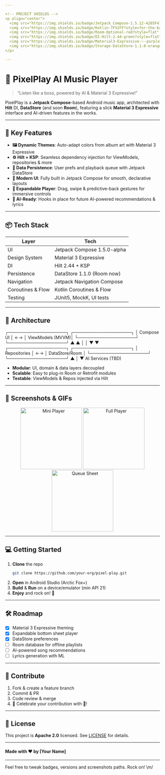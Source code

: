 ```yaml
---

<!-- PROJECT SHIELDS -->
<p align="center">
  <img src="https://img.shields.io/badge/Jetpack_Compose-1.5.12-4285F4?logo=jetpackcompose" alt="Compose"/>
  <img src="https://img.shields.io/badge/Kotlin-7F52FF?style=for-the-badge&logo=Kotlin&logoColor=white" alt="KOTLIN"/>
  <img src="https://img.shields.io/badge/Room-Optional-red?style=flat" alt="Room (Optional)"/>
  <img src="https://img.shields.io/badge/DI-Hilt-2.44-green?style=flat" alt="Hilt"/>
  <img src="https://img.shields.io/badge/Material3-Expressive-✨-purple?style=flat" alt="Material3 Expressive"/>
  <img src="https://img.shields.io/badge/Storage-DataStore-1.1.0-orange?style=flat" alt="DataStore"/>
</p>

---
```


# 🎵 PixelPlay AI Music Player

> “Listen like a boss, powered by AI & Material 3 Expressive!”  

PixelPlay is a **Jetpack Compose**-based Android music app, architected with **Hilt** DI, **DataStore** (and soon **Room**), featuring a slick **Material 3 Expressive** interface and AI-driven features in the works.  

---

## 🚀 Key Features

- **🖼️ Dynamic Themes**: Auto-adapt colors from album art with Material 3 Expressive  
- **⚙️ Hilt + KSP**: Seamless dependency injection for ViewModels, repositories & more
- **💾 Data Persistence**: User prefs and playback queue with Jetpack DataStore
- **🎨 Modern UI**: Fully built in Jetpack Compose for smooth, declarative layouts
- **🎵 Expandable Player**: Drag, swipe & predictive-back gestures for immersive controls  
- **🤖 AI-Ready**: Hooks in place for future AI-powered recommendations & lyrics  

---

## 📦 Tech Stack

| Layer               | Tech                       |
|---------------------|----------------------------|
| UI                  | Jetpack Compose 1.5.0-alpha|
| Design System       | Material 3 Expressive      |
| DI                  | Hilt 2.44 + KSP            |
| Persistence         | DataStore 1.1.0 (Room now) |
| Navigation          | Jetpack Navigation Compose |
| Coroutines & Flow   | Kotlin Coroutines & Flow   |
| Testing             | JUnit5, MockK, UI tests    |

---

## 📐 Architecture

┌───────────────────┐       ┌───────────────────┐
│    Compose UI     │  ←→   │  ViewModels (MVVM)│
└───────────────────┘       └───────────────────┘
▲                           ▲
│                           │
▼                           ▼
┌───────────────────┐       ┌───────────────────┐
│  Repositories     │  ←→   │   DataStore/Room  │
└───────────────────┘       └───────────────────┘
▲
│
▼
AI Services (TBD)


- **Modular**: UI, domain & data layers decoupled  
- **Scalable**: Easy to plug-in Room or Retrofit modules  
- **Testable**: ViewModels & Repos injected via Hilt  

---

## 🎨 Screenshots & GIFs

<p align="center">
  <img src="docs/ui/mini_player.gif" width="200" alt="Mini Player"/>
  <img src="docs/ui/full_player.gif" width="200" alt="Full Player"/>
  <img src="docs/ui/queue.gif" width="200" alt="Queue Sheet"/>
</p>

---

## 💻 Getting Started

1. **Clone** the repo  
   ```bash
   git clone https://github.com/your-org/pixel-play.git


2. **Open** in Android Studio (Arctic Fox+)
3. **Build** & **Run** on a device/emulator (min API 21)
4. **Enjoy** and rock on! 🤘

---

## 🛠️ Roadmap

* [x] Material 3 Expressive theming
* [x] Expandable bottom sheet player
* [x] DataStore preferences
* [ ] Room database for offline playlists
* [ ] AI-powered song recommendations
* [ ] Lyrics generation with ML

---

## 🤝 Contribute

1. Fork & create a feature branch
2. Commit & PR
3. Code review & merge
4. 🚀 Celebrate your contribution with 🎉!

---

## 📜 License

This project is **Apache 2.0** licensed. See [LICENSE](LICENSE) for details.

---

#### Made with ❤️ by \[Your Name]

---

Feel free to tweak badges, versions and screenshots paths. Rock on! \m/
```
